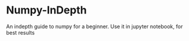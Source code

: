 # Numpy-InDepth
An indepth guide to numpy for a beginner.
Use it in jupyter notebook, for best results
